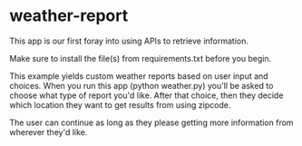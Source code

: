# weather-report

This app is our first foray into using APIs to retrieve information.

Make sure to install the file(s) from requirements.txt before you begin.

This example yields custom weather reports based on user input and choices.
When you run this app (python weather.py) you'll be asked to choose
what type of report you'd like. After that choice, then they decide which
location they want to get results from using zipcode.

The user can continue as long as they please getting more information from
wherever they'd like.
